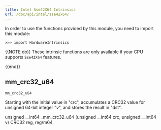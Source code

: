 ```yaml
---
title: Intel Sse42X64 Intrinsics
url: /doc/api/intel/sse42x64/
---
```


In order to use the functions provided by this module, you need to import this module:

```kalk
>>> import HardwareIntrinsics
```

{{NOTE do}}
These intrinsic functions are only available if your CPU supports `Sse42X64` features.

{{end}}


## mm_crc32_u64

`mm_crc32_u64`

Starting with the initial value in "crc", accumulates a CRC32 value for unsigned 64-bit integer "v", and stores the result in "dst".

unsigned __int64 _mm_crc32_u64 (unsigned __int64 crc, unsigned __int64 v)
CRC32 reg, reg/m64

